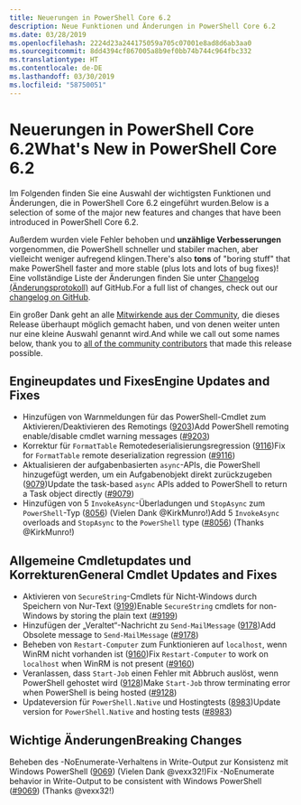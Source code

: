 ```yaml
---
title: Neuerungen in PowerShell Core 6.2
description: Neue Funktionen und Änderungen in PowerShell Core 6.2
ms.date: 03/28/2019
ms.openlocfilehash: 2224d23a244175059a705c07001e8ad8d6ab3aa0
ms.sourcegitcommit: 8dd4394cf867005a8b9ef0bb74b744c964fbc332
ms.translationtype: HT
ms.contentlocale: de-DE
ms.lasthandoff: 03/30/2019
ms.locfileid: "58750051"
---
```

# <a name="whats-new-in-powershell-core-62"></a><span data-ttu-id="dde22-103">Neuerungen in PowerShell Core 6.2</span><span class="sxs-lookup"><span data-stu-id="dde22-103">What's New in PowerShell Core 6.2</span></span>

<span data-ttu-id="dde22-104">Im Folgenden finden Sie eine Auswahl der wichtigsten Funktionen und Änderungen, die in PowerShell Core 6.2 eingeführt wurden.</span><span class="sxs-lookup"><span data-stu-id="dde22-104">Below is a selection of some of the major new features and changes that have been introduced in PowerShell Core 6.2.</span></span>

<span data-ttu-id="dde22-105">Außerdem wurden viele Fehler behoben und **unzählige Verbesserungen** vorgenommen, die PowerShell schneller und stabiler machen, aber vielleicht weniger aufregend klingen.</span><span class="sxs-lookup"><span data-stu-id="dde22-105">There's also **tons** of "boring stuff" that make PowerShell faster and more stable (plus lots and lots of bug fixes)!</span></span>
<span data-ttu-id="dde22-106">Eine vollständige Liste der Änderungen finden Sie unter [Changelog (Änderungsprotokoll)](https://github.com/PowerShell/PowerShell/blob/master/CHANGELOG.md) auf GitHub.</span><span class="sxs-lookup"><span data-stu-id="dde22-106">For a full list of changes, check out our [changelog on GitHub](https://github.com/PowerShell/PowerShell/blob/master/CHANGELOG.md).</span></span>

<span data-ttu-id="dde22-107">Ein großer Dank geht an alle [Mitwirkende aus der Community](https://github.com/PowerShell/PowerShell/graphs/contributors), die dieses Release überhaupt möglich gemacht haben, und von denen weiter unten nur eine kleine Auswahl genannt wird.</span><span class="sxs-lookup"><span data-stu-id="dde22-107">And while we call out some names below, thank you to [all of the community contributors](https://github.com/PowerShell/PowerShell/graphs/contributors) that made this release possible.</span></span>

## <a name="engine-updates-and-fixes"></a><span data-ttu-id="dde22-108">Engineupdates und Fixes</span><span class="sxs-lookup"><span data-stu-id="dde22-108">Engine Updates and Fixes</span></span>

- <span data-ttu-id="dde22-109">Hinzufügen von Warnmeldungen für das PowerShell-Cmdlet zum Aktivieren/Deaktivieren des Remotings ([9203][])</span><span class="sxs-lookup"><span data-stu-id="dde22-109">Add PowerShell remoting enable/disable cmdlet warning messages ([#9203][])</span></span>
- <span data-ttu-id="dde22-110">Korrektur für `FormatTable` Remotedeserialisierungsregression ([9116][])</span><span class="sxs-lookup"><span data-stu-id="dde22-110">Fix for `FormatTable` remote deserialization regression ([#9116][])</span></span>
- <span data-ttu-id="dde22-111">Aktualisieren der aufgabenbasierten `async`-APIs, die PowerShell hinzugefügt werden, um ein Aufgabenobjekt direkt zurückzugeben ([9079][])</span><span class="sxs-lookup"><span data-stu-id="dde22-111">Update the task-based `async` APIs added to PowerShell to return a Task object directly ([#9079][])</span></span>
- <span data-ttu-id="dde22-112">Hinzufügen von 5 `InvokeAsync`-Überladungen und `StopAsync` zum `PowerShell`-Typ ([8056][]) (Vielen Dank @KirkMunro!)</span><span class="sxs-lookup"><span data-stu-id="dde22-112">Add 5 `InvokeAsync` overloads and `StopAsync` to the `PowerShell` type ([#8056][]) (Thanks @KirkMunro!)</span></span>

## <a name="general-cmdlet-updates-and-fixes"></a><span data-ttu-id="dde22-113">Allgemeine Cmdletupdates und Korrekturen</span><span class="sxs-lookup"><span data-stu-id="dde22-113">General Cmdlet Updates and Fixes</span></span>

- <span data-ttu-id="dde22-114">Aktivieren von `SecureString`-Cmdlets für Nicht-Windows durch Speichern von Nur-Text ([9199][])</span><span class="sxs-lookup"><span data-stu-id="dde22-114">Enable `SecureString` cmdlets for non-Windows by storing the plain text ([#9199][])</span></span>
- <span data-ttu-id="dde22-115">Hinzufügen der „Veraltet“-Nachricht zu `Send-MailMessage` ([9178][])</span><span class="sxs-lookup"><span data-stu-id="dde22-115">Add Obsolete message to `Send-MailMessage` ([#9178][])</span></span>
- <span data-ttu-id="dde22-116">Beheben von `Restart-Computer` zum Funktionieren auf `localhost`, wenn WinRM nicht vorhanden ist ([9160][])</span><span class="sxs-lookup"><span data-stu-id="dde22-116">Fix `Restart-Computer` to work on `localhost` when WinRM is not present ([#9160][])</span></span>
- <span data-ttu-id="dde22-117">Veranlassen, dass `Start-Job` einen Fehler mit Abbruch auslöst, wenn PowerShell gehostet wird ([9128][])</span><span class="sxs-lookup"><span data-stu-id="dde22-117">Make `Start-Job` throw terminating error when PowerShell is being hosted ([#9128][])</span></span>
- <span data-ttu-id="dde22-118">Updateversion für `PowerShell.Native` und Hostingtests ([8983][])</span><span class="sxs-lookup"><span data-stu-id="dde22-118">Update version for `PowerShell.Native` and hosting tests ([#8983][])</span></span>

## <a name="breaking-changes"></a><span data-ttu-id="dde22-119">Wichtige Änderungen</span><span class="sxs-lookup"><span data-stu-id="dde22-119">Breaking Changes</span></span>

<span data-ttu-id="dde22-120">Beheben des -NoEnumerate-Verhaltens in Write-Output zur Konsistenz mit Windows PowerShell ([9069][]) (Vielen Dank @vexx32!)</span><span class="sxs-lookup"><span data-stu-id="dde22-120">Fix -NoEnumerate behavior in Write-Output to be consistent with Windows PowerShell ([#9069][]) (Thanks @vexx32!)</span></span>

<!-- Link references -->
[8056]: https://github.com/PowerShell/PowerShell/pull/8056
[#8056]: https://github.com/PowerShell/PowerShell/pull/8056
[8983]: https://github.com/PowerShell/PowerShell/pull/8983
[#8983]: https://github.com/PowerShell/PowerShell/pull/8983
[9069]: https://github.com/PowerShell/PowerShell/pull/9069
[#9069]: https://github.com/PowerShell/PowerShell/pull/9069
[9079]: https://github.com/PowerShell/PowerShell/pull/9079
[#9079]: https://github.com/PowerShell/PowerShell/pull/9079
[9116]: https://github.com/PowerShell/PowerShell/pull/9116
[#9116]: https://github.com/PowerShell/PowerShell/pull/9116
[9128]: https://github.com/PowerShell/PowerShell/pull/9128
[#9128]: https://github.com/PowerShell/PowerShell/pull/9128
[9160]: https://github.com/PowerShell/PowerShell/pull/9160
[#9160]: https://github.com/PowerShell/PowerShell/pull/9160
[9178]: https://github.com/PowerShell/PowerShell/pull/9178
[#9178]: https://github.com/PowerShell/PowerShell/pull/9178
[9199]: https://github.com/PowerShell/PowerShell/pull/9199
[#9199]: https://github.com/PowerShell/PowerShell/pull/9199
[9203]: https://github.com/PowerShell/PowerShell/pull/9203
[#9203]: https://github.com/PowerShell/PowerShell/pull/9203
